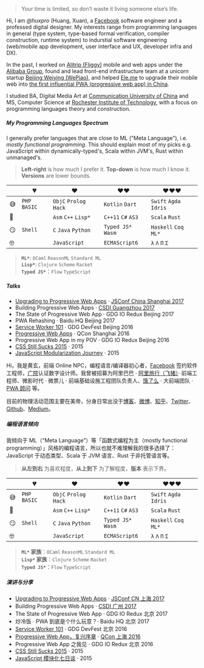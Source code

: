 > Your time is limited, so don’t waste it living someone else’s life. 

Hi, I am _@huxpro_ (Huang, Xuan), a [Facebook](https://www.facebook.com/) software engineer and a professed digital designer. My interests range from programming languages in general (type system, type-based formal verification, compiler construction, runtime system) to indurstial software engineering (web/mobile app development, user interface and UX, developer infra and DX). 

In the past, I worked on [Alitrip (Fliggy)](https://www.alitrip.com/) mobile and web apps under the [Alibaba Group](https://en.wikipedia.org/wiki/Alibaba_Group), found and lead front-end infrastructure team at a unicorn startup [Beijing Weiying (WePiao)](https://www.crunchbase.com/organization/beijing-weiying-technology), and helped [Ele.me](https://en.wikipedia.org/wiki/Ele.me) to upgrade their mobile web into [the first influential PWA (progressive web app) in China](https://medium.com/elemefe/upgrading-ele-me-to-progressive-web-app-2a446832e509).

I studied BA, Digital Media Art at [Communication University of China](https://en.wikipedia.org/wiki/Communication_University_of_China) and MS, Computer Science at [Rochester Institute of Technology](https://en.wikipedia.org/wiki/Rochester_Institute_of_Technology), with a focus on programming languages theory and construction.


##### My Programming Languages Spectrum

I generally prefer languages that are close to ML ("Meta Language"), i.e. _mostly functional programming_. This should explain most of my picks e.g. JavaScript within dynamically-typed's, Scala within JVM's, Rust within unmanaged's.

> __Left-right__ is how much I prefer it.  __Top-down__ is how much I know it. __Versions__ are lower bounds.

|     | 💔️           | ❤️ ️                   | ❤️❤️ ️             | ❤️❤️❤️ ️               |
| --- | ------------- | ---------------------- | ------------------ | ---------------------- |
| 😅  | `PHP` `BASIC` | `ObjC` `Prolog` `Hack` | `Kotlin` `Dart`    | `Swift` `Agda` `Idris` |
| 🧐  |               | `Asm` `C++`  `Lisp*`   | `C++11` `C#` `AS3` | `Scala` `Rust`         |
| 😏  | `Shell`       | `C` `Java` `Python`    | `Typed JS*` `Wasm` | `Haskell` `Coq` `ML*`  |
| 🤓  |               | `JavaScript`           | `ECMAScript6`      | `λ` `Λ` `Π` `Σ`        |

> __`ML*`__: `OCaml` `ReasonML` `Standard ML`  
> __`Lisp*`__: `Clojure` `Scheme` `Racket`  
> __`Typed JS*`__：`Flow` `TypeScript`


##### Talks

- [Upgrading to Progressive Web Apps][9] · [JSConf China Shanghai 2017](http://2017.jsconf.cn/)
- Building Progressive Web Apps · [CSDI Guangzhou 2017](http://www.csdisummit.com/)
- The State of Progressive Web App · GDG IO Redux Beijing 2017
- PWA Rehashing · Baidu HQ Beijing 2017
- [Service Worker 101][5] · GDG DevFest Beijing 2016
- [Progressive Web Apps][4] · QCon Shanghai 2016
- Progressive Web App in my POV · GDG IO Redux Beijing 2016
- [CSS Still Sucks 2015][2] · 2015
- [JavaScript Modularization Journey][1] · 2015

[1]: //huangxuan.me/2015/07/09/js-module-7day/
[2]: //huangxuan.me/2015/12/28/css-sucks-2015/
[3]: //huangxuan.me/2016/06/05/pwa-in-my-pov/
[4]: //huangxuan.me/2016/10/20/pwa-qcon2016/
[5]: //huangxuan.me/2016/11/20/sw-101-gdgdf/
[6]: https://yanshuo.io/assets/player/?deck=58ac8598b123db0067292f92 "PWA Rehashing"
[7]: https://yanshuo.io/assets/player/?deck=593ad6fbfe88c2006a0a0d6d "The State of PWA"
[8]: https://yanshuo.io/assets/player/?deck=594d673d570c357d0698a950 "Building PWA"
[9]: //huangxuan.me/jsconfcn2017/

Hi，我是黄玄，前端 Online NPC，编程语言/编译器初心者，[Facebook](https://www.facebook.com/) 签约软件工程师，[广院](https://baike.baidu.com/item/%E4%B8%AD%E5%9B%BD%E4%BC%A0%E5%AA%92%E5%A4%A7%E5%AD%A6)认证数字设计师。我曾被招募为阿里巴巴 · [阿里旅行（飞猪）](http://alitrip.com)· 前端工程师、微影时代 · 微票儿 · 前端基础设施工程团队负责人、[饿了么](https://ele.me/) · 大前端团队 · [PWA 顾问](https://medium.com/elemefe/upgrading-ele-me-to-progressive-web-app-2a446832e509) 等。

目前的物理活动范围主要在美帝，分身日常出没于[博客](https://huangxuan.me)、[微博](https://weibo.com/huxpro)、[知乎](https://www.zhihu.com/people/huxpro/pins/posts)、[Twitter](https://twitter.com/Huxpro/)、[Github](https://github.com/huxpro)、[Medium](https://medium.com/@Huxpro)。


##### 编程语言倾向

我倾向于 ML（“Meta Language”）等「函数式编程为主（mostly functional programming）」风格的编程语言，所以也就不难理解我的很多选择了：JavaScript 于动态类型、Scala 于 JVM 语言、Rust 于非托管语言等。

> __从左到右__ 为喜欢程度，__从上到下__ 为了解程度，__版本__ 表示下界。

|     | 💔️           | ❤️ ️                   | ❤️❤️ ️             | ❤️❤️❤️ ️               |
| --- | ------------- | ---------------------- | ------------------ | ---------------------- |
| 😅  | `PHP` `BASIC` | `ObjC` `Prolog` `Hack` | `Kotlin` `Dart`    | `Swift` `Agda` `Idris` |
| 🧐  |               | `Asm` `C++`  `Lisp*`   | `C++11` `C#` `AS3` | `Scala` `Rust`         |
| 😏  | `Shell`       | `C` `Java` `Python`    | `Typed JS*` `Wasm` | `Haskell` `Coq` `ML*`  |
| 🤓  |               | `JavaScript`           | `ECMAScript6`      | `λ` `Λ` `Π` `Σ`        |

> __`ML*` 家族__：`OCaml` `ReasonML` `Standard ML`  
> __`Lisp*` 家族__：`Clojure` `Scheme` `Racket`  
> __`Typed JS*`__：`Flow` `TypeScript`


##### 演讲与分享

- [Upgrading to Progressive Web Apps][9] · [JSConf CN 上海 2017](http://2017.jsconf.cn/)
- Building Progressive Web Apps · [CSDI 广州 2017](http://www.csdisummit.com/)
- The State of Progressive Web App · GDG IO Redux 北京 2017
- 炒冷饭 · PWA 到底是个什么玩意？· Baidu HQ 北京 2017
- [Service Worker 101][5] · GDG DevFest 北京 2016
- [Progressive Web App，复兴序章][4] · [QCon 上海 2016](http://2016.qconshanghai.com/presentation/3111)
- Progressive Web App 之我见 · GDG IO Redux 北京 2016
- [CSS Still Sucks 2015][2] · 2015
- [JavaScript 模块化七日谈][1] · 2015

[1]: //huangxuan.me/2015/07/09/js-module-7day/
[2]: //huangxuan.me/2015/12/28/css-sucks-2015/
[3]: //huangxuan.me/2016/06/05/pwa-in-my-pov/
[4]: //huangxuan.me/2016/10/20/pwa-qcon2016/
[5]: //huangxuan.me/2016/11/20/sw-101-gdgdf/
[6]: https://yanshuo.io/assets/player/?deck=58ac8598b123db0067292f92 "PWA Rehashing"
[7]: https://yanshuo.io/assets/player/?deck=593ad6fbfe88c2006a0a0d6d "The State of PWA"
[8]: https://yanshuo.io/assets/player/?deck=594d673d570c357d0698a950 "Building PWA"
[9]: //huangxuan.me/jsconfcn2017/

